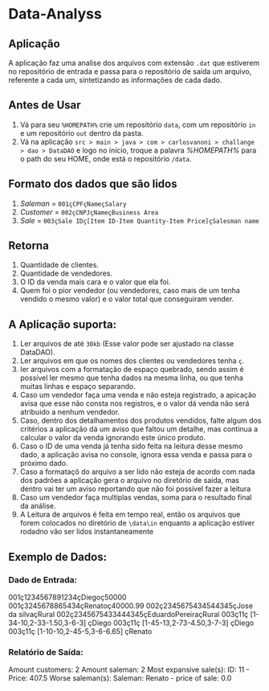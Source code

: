 # Data-Analyss

## Aplicação

A aplicação faz uma analise dos arquivos com extensão `.dat` que estiverem no repositório de entrada e passa para o repositório de saída um arquivo, referente a cada um, sintetizando as informações de cada dado.

## Antes de Usar

1. Vá para seu `%HOMEPATH%` crie um repositório `data`, com um repositório `in` e um repositório `out` dentro da pasta.
2. Vá na aplicação `src > main > java > com > carlosvanoni > challange > dao > DataDAO` e logo no início, troque a palavra *%HOMEPATH%* para o path do seu HOME, onde está o repositório `/data`. 

## Formato dos dados que são lidos
1. *Saleman* = `001çCPFçNameçSalary`
2. *Customer* = `002çCNPJçNameçBusiness Area`
3. *Sale* = `003çSale IDç[Item ID-Item Quantity-Item Price]çSalesman name`


## Retorna 
1. Quantidade de clientes.
2. Quantidade de vendedores.
3. O ID da venda mais cara e o valor que ela foi.
4. Quem foi o pior vendedor (ou vendedores, caso mais de um tenha vendido o mesmo valor) e o valor total que conseguiram vender.


## A Aplicação suporta:
1. Ler arquivos de até `30kb` (Esse valor pode ser ajustado na classe DataDAO).
2. Ler arquivos em que os nomes dos clientes ou vendedores tenha `ç`.
3. ler arquivos com a formatação de espaço quebrado, sendo assim é possível ler mesmo que tenha dados na mesma linha, ou que tenha muitas linhas e espaço separando.
4. Caso um vendedor faça uma venda e não esteja registrado, a apicação avisa que esse não consta nos registros, e o valor dá venda não será atribuido a nenhum vendedor.
5. Caso, dentro dos detalhamentos dos produtos vendidos, falte algum dos critérios a aplicação dá um aviso que faltou um detalhe, mas continua a calcular o valor da venda ignorando este único produto.
6. Caso o ID de uma venda já tenha sido feita na leitura desse mesmo dado, a aplicação avisa no console, ignora essa venda e passa para o próximo dado.
7. Caso a formataçõ do arquivo a ser lido não esteja de acordo com nada dos padrões a aplicação gera o arquivo no diretório de saída, mas dentro vai ter um aviso reportando que não foi possível fazer a leitura
8. Caso um vendedor faça multiplas vendas, soma para o resultado final da análise.
6. A Leitura de arquivos é feita em tempo real, então os arquivos que forem colocados no diretório de `\data\in` enquanto a aplicação estiver rodadno vão ser lidos instantaneamente

## Exemplo de Dados:

### Dado de Entrada: 
001ç1234567891234çDiegoç50000
001ç3245678865434çRenatoç40000.99
002ç2345675434544345çJose da silvaçRural
002ç2345675433444345çEduardoPereiraçRural
003ç11ç [1-34-10,2-33-1.50,3-6-3] çDiego
003ç11ç [1-45-13,2-73-4.50,3-7-3] çDiego
003ç11ç [1-10-10,2-45-5,3-6-6.65] çRenato


### Relatório de Saída:
Amount customers: 2
Amount saleman: 2
Most expansive sale(s):
ID: 11 - Price: 407.5
Worse saleman(s):
Saleman: Renato - price of sale: 0.0

